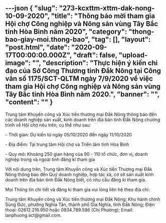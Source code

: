 ---json
{
    "slug": "273-kcxttm-xttm-dak-nong-10-09-2020",
    "title": "Thông báo mời tham gia Hội chợ  Công nghiệp và Nông sản vùng Tây Bắc tỉnh Hòa Bình năm 2020",
    "category": "thong-bao-giay-moi.thong-bao",
    "tag": [],
    "layout": "post.html",
    "date": "2020-09-17T00:00:00.000Z",
    "draft": false,
    "upload-image": "",
    "description": "Thực hiện ý kiến chỉ đạo của Sở Công Thương tỉnh Đắk Nông tại Công văn số 1175/SCT-QLTM ngày 7/9/2020 về việc tham gia Hội chợ Công nghiệp và Nông sản vùng Tây Bắc tỉnh Hòa Bình năm 2020.",
    "banner": "",
    "__content__": ""
}
---
<p>Trung t&acirc;m Khuyến c&ocirc;ng v&agrave; X&uacute;c tiến thương mại Đắk N&ocirc;ng th&ocirc;ng b&aacute;o đến c&aacute;c doanh nghiệp sản xuất, kinh doanh tr&ecirc;n địa b&agrave;n tỉnh Đắk N&ocirc;ng chương tr&igrave;nh về Hội chợ n&ecirc;u tr&ecirc;n, cụ thể như sau:</p>

<p>- Thời gian: Dự kiến từ ng&agrave;y 05/10/2020 đến ng&agrave;y 11/10/2020</p>

<p>- Địa điểm: Tại trung t&acirc;m Hội chợ v&agrave; Triển l&atilde;m tỉnh&nbsp;H&ograve;a B&igrave;nh</p>

<p>- Quy m&ocirc;: Khoảng 250 gian h&agrave;ng&nbsp;của 90 - 110 tổ chức, đơn vị, doanh nghiệp trong v&agrave; ngo&agrave;i tỉnh đăng k&iacute; tham gia</p>

<p>Với nội dung tr&ecirc;n, Trung t&acirc;m Khuyến c&ocirc;ng v&agrave; X&uacute;c tiến Thương mại Đắk N&ocirc;ng th&ocirc;ng b&aacute;o đến Qu&yacute; doanh nghiệp, hợp t&aacute;c x&atilde;, cơ sở sản xuất kinh doanh tr&ecirc;n địa b&agrave;n tỉnh Đắk N&ocirc;ng biết, c&oacute; nhu cầu đăng k&iacute; tham gia.</p>

<p>Mọi Th&ocirc;ng tin chi tiết v&agrave; đăng k&iacute; tham gia vui l&ograve;ng li&ecirc;n hệ theo địa chỉ:</p>

<p>Trung t&acirc;m Khuyến c&ocirc;ng v&agrave; X&uacute;c tiến thương mại Đắk N&ocirc;ng; Khu h&agrave;nh ch&iacute;nh S&ugrave;ng Đức, phường Nghĩa T&acirc;n, th&agrave;nh phố Gia Nghĩa, tỉnh Đắk N&ocirc;ng; Điện thoại: 02612.216.950 hoặc 0934.789.596 (Chị Phương); Email: lanphuong.sct@gmail.com.</p>
